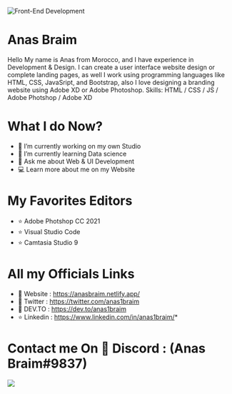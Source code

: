 
![Front-End Development ](https://pbs.twimg.com/profile_banners/1372180056739561478/1635721578/600x200)

# Anas Braim 
Hello My name is Anas from Morocco, and I have experience in Development & Design. I can create a user interface website design or complete landing pages, as well I work using programming languages like HTML, CSS, JavaSript, and Bootstrap, also I love designing a branding website using Adobe XD or Adobe Photoshop. 
Skills: HTML / CSS / JS / Adobe Photshop / Adobe XD

# What I do Now?
- 🔭 I’m currently working on my own Studio 
- 🌱 I’m currently learning Data science 
- 💬 Ask me about Web & UI Development 
- 💻 Learn more about me on my Website 

# My Favorites Editors
- ⭐ Adobe Photshop CC 2021
- ⭐ Visual Studio Code 
- ⭐ Camtasia Studio 9

# All my Officials Links 
* 🚀 Website  : https://anasbraim.netlify.app/
* 📨 Twitter  : https://twitter.com/anas1braim
* 👑 DEV.TO   : https://dev.to/anas1braim
* ⭐ Linkedin : https://www.linkedin.com/in/anas1braim/*

# Contact me On 📨 Discord : (Anas Braim#9837)

![](https://komarev.com/ghpvc/?username=Rabios&color=blueviolet)

